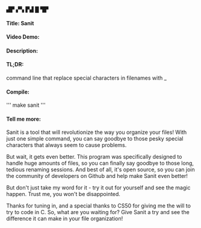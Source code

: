 
▟▛ ▞▚ ▛▟ █ ▜▛ 

#### Title: Sanit
#### Video Demo:  <URL HERE>
#### Description:

#### TL;DR:
command line that replace special characters in filenames with _

#### Compile:
 
'''
 make sanit
'''


#### Tell me more:

Sanit is a tool that will revolutionize the way you organize your files! With just one simple command, you can say goodbye to those pesky special characters that always seem to cause problems.

But wait, it gets even better. This program was specifically designed to handle huge amounts of files, so you can finally say goodbye to those long, tedious renaming sessions. And best of all, it's open source, so you can join the community of developers on Github and help make Sanit even better!

But don't just take my word for it - try it out for yourself and see the magic happen. Trust me, you won't be disappointed.

Thanks for tuning in, and a special thanks to CS50 for giving me the will to try to code in C. So, what are you waiting for? Give Sanit a try and see the difference it can make in your file organization!